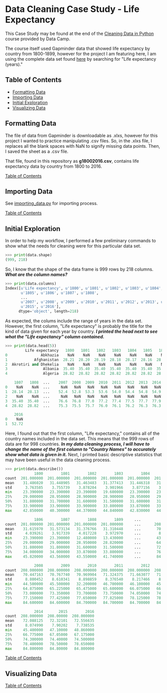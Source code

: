 # Data Cleaning Case Study - Life Expectancy

This Case Study may be found at the end of the [Cleaning Data in Python](https://www.datacamp.com/courses/cleaning-data-in-python) course provided by Data Camp.

The course itself used Gapminder data that showed life expectancy by country from 1800-1899, however for the project I am featuring here, I am using the complete data set found [here](https://www.gapminder.org/data/) by searching for "Life expectancy (years)."

## Table of Contents

* [Formatting Data](#formatting-data)
* [Importing Data](#importing-data)
* [Initial Exploration](#initial-exploration)
* [Visualizing Data](#visualizing-data)

## Formatting Data

The file of data from Gapminder is downloadable as .xlxs, however for this project I wanted to practice manipulating .csv files. So, in the .xlxs file, I replaces all the blank spaces with NaN to signify missing data points. Then, I saved the sheet as a .csv file. 

That file, found in this repository as **g18002016.csv**, contains life expectancy data by country from 1800 to 2016.

[Table of Contents](#table-of-contents)

## Importing Data

See [importing_data.py](https://github.com/noahwill/datascience/blob/master/CleaningCaseStudy/importing_data.py) for importing process. 

[Table of Contents](#table-of-contents)

## Initial Exploration 

In order to help my workflow, I performed a few preliminary commands to show what the needs for cleaning were for this particular data set. 

```python
>>> print(data.shape)
(999, 218)
```

So, I know that the shape of the data frame is 999 rows by 218 columns. **_What are the column names?_**

```python 
>>> print(data.columns)
Index([u'Life expectancy', u'1800', u'1801', u'1802', u'1803', u'1804',
       u'1805', u'1806', u'1807', u'1808',
       ...
       u'2007', u'2008', u'2009', u'2010', u'2011', u'2012', u'2013', u'2014',
       u'2015', u'2016'],
      dtype='object', length=218)
```

As expected, the colums include the range of years in the data set. However, the first column, "Life expectancy" is probably the title for the kind of data given for each year by country. **_I printed the head next to see what the "Life expectancy" column contained._**

```python
>>> print(data.head(5))
         Life expectancy   1800   1801   1802   1803   1804   1805   1806  \
0               Abkhazia    NaN    NaN    NaN    NaN    NaN    NaN    NaN   
1            Afghanistan  28.21  28.20  28.19  28.18  28.17  28.16  28.15   
2  Akrotiri and Dhekelia    NaN    NaN    NaN    NaN    NaN    NaN    NaN   
3                Albania  35.40  35.40  35.40  35.40  35.40  35.40  35.40   
4                Algeria  28.82  28.82  28.82  28.82  28.82  28.82  28.82   

    1807   1808  ...    2007  2008  2009  2010  2011  2012  2013  2014  2015  \
0    NaN    NaN  ...     NaN   NaN   NaN   NaN   NaN   NaN   NaN   NaN   NaN   
1  28.14  28.13  ...    52.4  52.8  53.3  53.6  54.0  54.4  54.8  54.9  53.8   
2    NaN    NaN  ...     NaN   NaN   NaN   NaN   NaN   NaN   NaN   NaN   NaN   
3  35.40  35.40  ...    76.6  76.8  77.0  77.2  77.4  77.5  77.7  77.9  78.0   
4  28.82  28.82  ...    75.3  75.5  75.7  76.0  76.1  76.2  76.3  76.3  76.4   

    2016  
0    NaN  
1  52.72  
```

Here, I found out that the first column, "Life expectancy," contains all of the country names included in the data set. This means that the 999 rows of data are for 998 countries. **_In my data cleaning process, I will have to change the name of the first column to "Country Names" to accurately show what data is given in it._** Next, I printed basic descriptive statistics that may have been useful in the data cleaning process. 

```python
>>> print(data.describe())
             1800        1801        1802        1803        1804        1805  \
count  201.000000  201.000000  201.000000  201.000000  201.000000  201.000000   
mean    31.486020   31.448905   31.463483   31.377413   31.446318   31.562537   
std      3.763585    3.755739    3.878204    3.901966    3.877156    3.947957   
min     23.390000   23.390000   23.390000   19.600000   23.390000   23.390000   
25%     29.000000   28.950000   28.900000   28.900000   28.950000   29.000000   
50%     31.800000   31.700000   31.600000   31.500000   31.600000   31.700000   
75%     33.900000   33.900000   33.900000   33.800000   33.870000   33.900000   
max     42.850000   40.300000   44.370000   44.840000   42.830000   44.270000   

             1806        1807        1808        1809     ...            2007  \
count  201.000000  201.000000  201.000000  201.000000     ...      208.000000   
mean    31.615970   31.573134   31.376766   31.310448     ...       70.139712   
std      4.039261    3.917339    4.017228    3.972970     ...        8.953255   
min     23.390000   23.390000   12.480000   13.430000     ...       43.300000   
25%     29.000000   29.000000   28.950000   28.820000     ...       64.825000   
50%     31.800000   31.800000   31.600000   31.500000     ...       72.750000   
75%     34.000000   34.000000   33.870000   33.800000     ...       76.925000   
max     45.820000   43.560000   43.550000   41.740000     ...       84.500000   

             2008        2009        2010        2011        2012        2013  \
count  208.000000  208.000000  208.000000  208.000000  208.000000  208.000000   
mean    70.447163   70.767740   70.969904   71.324375   71.663077   71.916106   
std      8.800452    8.610341    8.898859    8.376540    8.217466    8.120852   
min     44.500000   45.500000   32.200000   46.700000   46.100000   45.600000   
25%     64.875000   65.225000   65.475000   65.600000   66.075000   66.475000   
50%     73.000000   73.350000   73.700000   73.750000   74.050000   74.150000   
75%     77.150000   77.425000   77.650000   77.825000   78.125000   78.300000   
max     84.600000   84.600000   84.700000   84.700000   84.700000   84.800000   

             2014       2015        2016  
count  208.000000  208.00000  208.000000  
mean    72.088125   72.32101   72.556635  
std      8.074990    7.90202    7.738535  
min     45.400000   47.10000   48.860000  
25%     66.775000   67.05000   67.175000  
50%     74.300000   74.40000   74.500000  
75%     78.400000   78.50000   78.650000  
max     84.800000   84.80000   84.800000
```
[Table of Contents](#table-of-contents)

## Visualizing Data

[Table of Contents](#table-of-contents)


